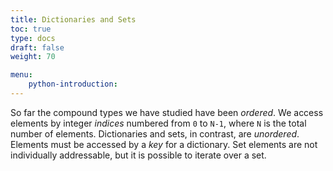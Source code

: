 ```yaml
---
title: Dictionaries and Sets
toc: true
type: docs
draft: false
weight: 70

menu:
    python-introduction:
---
```


So far the compound types we have studied have been _ordered_.  We access elements by integer _indices_ numbered from `0` to `N-1`, where `N` is the total number of elements.  Dictionaries and sets, in contrast, are _unordered_.  Elements must be accessed by a _key_ for a dictionary.  Set elements are not individually addressable, but it is possible to iterate over a set.
